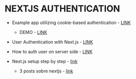 # NEXTJS AUTHENTICATION

* Example app utilizing cookie-based authentication - [LINK](https://github.com/zeit/next.js/tree/canary/examples/with-cookie-auth)
  * DEMO - [LINK](https://nextjs-with-cookie-auth.now.sh/login) 

* User Authentication with Next.js - [LINK](https://dev.to/jolvera/user-authentication-with-nextjs-4023)

* How to auth user on server side - [LINK](https://github.com/jaydenseric/next-graphql-react/issues/2)

* Next.js setup step by step - [link](https://www.merixstudio.com/blog/nextjs-setup-step-step/)
  * 3 posts sobre nextjs - [link](https://www.merixstudio.com/blog/?tag=nextjs)